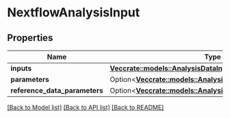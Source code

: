 # NextflowAnalysisInput

## Properties

Name | Type | Description | Notes
------------ | ------------- | ------------- | -------------
**inputs** | [**Vec<crate::models::AnalysisDataInput>**](AnalysisDataInput.md) |  | 
**parameters** | Option<[**Vec<crate::models::AnalysisParameterInput>**](AnalysisParameterInput.md)> |  | [optional]
**reference_data_parameters** | Option<[**Vec<crate::models::AnalysisReferenceDataParameter>**](AnalysisReferenceDataParameter.md)> |  | [optional]

[[Back to Model list]](../README.md#documentation-for-models) [[Back to API list]](../README.md#documentation-for-api-endpoints) [[Back to README]](../README.md)


